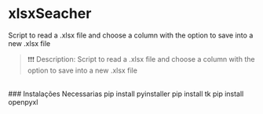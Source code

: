 # xlsxSeacher
Script to read a .xlsx file and choose a column with the option to save into a new .xlsx file

> ❗❗❗ Description: Script to read a .xlsx file and choose a column with the option to save into a new .xlsx file
<br>
### Instalações Necessarias
pip install pyinstaller
pip install tk
pip install openpyxl
<br>
